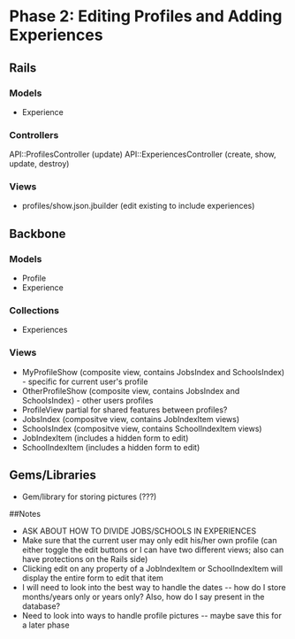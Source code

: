 # Phase 2: Editing Profiles and Adding Experiences

## Rails
### Models
* Experience

### Controllers
API::ProfilesController (update)
API::ExperiencesController (create, show, update, destroy)

### Views
* profiles/show.json.jbuilder (edit existing to include experiences)

## Backbone
### Models
* Profile
* Experience

### Collections
* Experiences

### Views
* MyProfileShow (composite view, contains JobsIndex and SchoolsIndex) - specific for current user's profile
* OtherProfileShow (composite view, contains JobsIndex and SchoolsIndex) - other users profiles
* ProfileView partial for shared features between profiles?
* JobsIndex (compositve view, contains JobIndexItem views)
* SchoolsIndex (compositve view, contains SchoolIndexItem views)
* JobIndexItem (includes a hidden form to edit)
* SchoolIndexItem (includes a hidden form to edit)

## Gems/Libraries
* Gem/library for storing pictures (???)


##Notes
* ASK ABOUT HOW TO DIVIDE JOBS/SCHOOLS IN EXPERIENCES
* Make sure that the current user may only edit his/her own profile (can either toggle the edit buttons or I can have two different views; also can have protections on the Rails side)
* Clicking edit on any property of a JobIndexItem or SchoolIndexItem will display the entire form to edit that item
* I will need to look into the best way to handle the dates -- how do I store months/years only or years only? Also, how do I say present in the database?
* Need to look into ways to handle profile pictures -- maybe save this for a later phase
